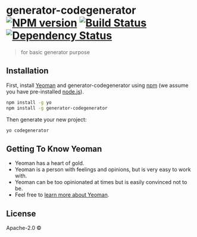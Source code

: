 # generator-codegenerator [![NPM version][npm-image]][npm-url] [![Build Status][travis-image]][travis-url] [![Dependency Status][daviddm-image]][daviddm-url]
> for basic generator purpose

## Installation

First, install [Yeoman](http://yeoman.io) and generator-codegenerator using [npm](https://www.npmjs.com/) (we assume you have pre-installed [node.js](https://nodejs.org/)).

```bash
npm install -g yo
npm install -g generator-codegenerator
```

Then generate your new project:

```bash
yo codegenerator
```

## Getting To Know Yeoman

 * Yeoman has a heart of gold.
 * Yeoman is a person with feelings and opinions, but is very easy to work with.
 * Yeoman can be too opinionated at times but is easily convinced not to be.
 * Feel free to [learn more about Yeoman](http://yeoman.io/).

## License

Apache-2.0 © []()


[npm-image]: https://badge.fury.io/js/generator-codegenerator.svg
[npm-url]: https://npmjs.org/package/generator-codegenerator
[travis-image]: https://travis-ci.com//generator-codegenerator.svg?branch=master
[travis-url]: https://travis-ci.com//generator-codegenerator
[daviddm-image]: https://david-dm.org//generator-codegenerator.svg?theme=shields.io
[daviddm-url]: https://david-dm.org//generator-codegenerator
